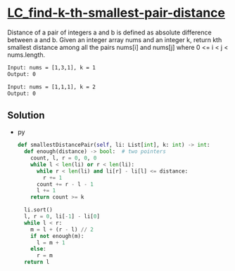 # [LC_find-k-th-smallest-pair-distance](https://leetcode.com/problems/find-k-th-smallest-pair-distance)

Distance of a pair of integers a and b is defined as absolute difference between a and b.
Given an integer array nums and an integer k, return kth smallest distance among all the pairs nums[i] and nums[j]
where 0 <= i < j < nums.length.

```txt
Input: nums = [1,3,1], k = 1
Output: 0

Input: nums = [1,1,1], k = 2
Output: 0
```

## Solution

* py

  ```py
  def smallestDistancePair(self, li: List[int], k: int) -> int:
    def enough(distance) -> bool:  # two pointers
      count, l, r = 0, 0, 0
      while l < len(li) or r < len(li):
        while r < len(li) and li[r] - li[l] <= distance:
          r += 1
        count += r - l - 1
        l += 1
      return count >= k

    li.sort()
    l, r = 0, li[-1] - li[0]
    while l < r:
      m = l + (r - l) // 2
      if not enough(m):
        l = m + 1
      else:
        r = m
    return l
  ```
